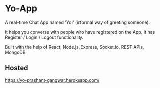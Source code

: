 # Yo-App

A real-time Chat App named 'Yo!' (informal way of greeting someone).

It helps you converse with people who have registered on the App. It has Register / Login / Logout functionality.

Built with the help of React, Node.js, Express, Socket.io, REST APIs, MongoDB

## Hosted
https://yo-prashant-gangwar.herokuapp.com/
